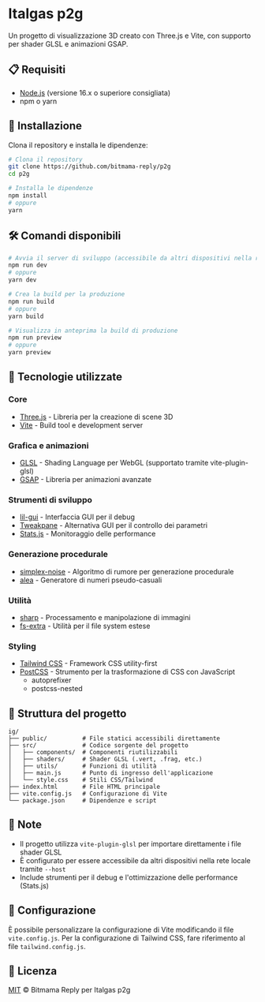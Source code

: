 # Italgas p2g

Un progetto di visualizzazione 3D creato con Three.js e Vite, con supporto per shader GLSL e animazioni GSAP.

## 📋 Requisiti

- [Node.js](https://nodejs.org/) (versione 16.x o superiore consigliata)
- npm o yarn

## 🚀 Installazione

Clona il repository e installa le dipendenze:

```bash
# Clona il repository
git clone https://github.com/bitmama-reply/p2g
cd p2g

# Installa le dipendenze
npm install
# oppure
yarn
```

## 🛠️ Comandi disponibili

```bash
# Avvia il server di sviluppo (accessibile da altri dispositivi nella rete locale)
npm run dev
# oppure
yarn dev

# Crea la build per la produzione
npm run build
# oppure
yarn build

# Visualizza in anteprima la build di produzione
npm run preview
# oppure
yarn preview
```

## 🧰 Tecnologie utilizzate

### Core
- [Three.js](https://threejs.org/) - Libreria per la creazione di scene 3D
- [Vite](https://vitejs.dev/) - Build tool e development server

### Grafica e animazioni
- [GLSL](https://developer.mozilla.org/en-US/docs/Games/Techniques/3D_on_the_web/GLSL_Shaders) - Shading Language per WebGL (supportato tramite vite-plugin-glsl)
- [GSAP](https://greensock.com/gsap/) - Libreria per animazioni avanzate

### Strumenti di sviluppo
- [lil-gui](https://lil-gui.georgealways.com/) - Interfaccia GUI per il debug
- [Tweakpane](https://tweakpane.github.io/docs/) - Alternativa GUI per il controllo dei parametri
- [Stats.js](https://github.com/mrdoob/stats.js/) - Monitoraggio delle performance

### Generazione procedurale
- [simplex-noise](https://www.npmjs.com/package/simplex-noise) - Algoritmo di rumore per generazione procedurale
- [alea](https://www.npmjs.com/package/alea) - Generatore di numeri pseudo-casuali

### Utilità
- [sharp](https://sharp.pixelplumbing.com/) - Processamento e manipolazione di immagini
- [fs-extra](https://www.npmjs.com/package/fs-extra) - Utilità per il file system estese

### Styling
- [Tailwind CSS](https://tailwindcss.com/) - Framework CSS utility-first
- [PostCSS](https://postcss.org/) - Strumento per la trasformazione di CSS con JavaScript
  - autoprefixer
  - postcss-nested

## 📁 Struttura del progetto

```
ig/
├── public/          # File statici accessibili direttamente
├── src/             # Codice sorgente del progetto
│   ├── components/  # Componenti riutilizzabili
│   ├── shaders/     # Shader GLSL (.vert, .frag, etc.)
│   ├── utils/       # Funzioni di utilità
│   ├── main.js      # Punto di ingresso dell'applicazione
│   └── style.css    # Stili CSS/Tailwind
├── index.html       # File HTML principale
├── vite.config.js   # Configurazione di Vite
└── package.json     # Dipendenze e script
```

## 📝 Note

- Il progetto utilizza `vite-plugin-glsl` per importare direttamente i file shader GLSL
- È configurato per essere accessibile da altri dispositivi nella rete locale tramite `--host`
- Include strumenti per il debug e l'ottimizzazione delle performance (Stats.js)

## 🔧 Configurazione

È possibile personalizzare la configurazione di Vite modificando il file `vite.config.js`. Per la configurazione di Tailwind CSS, fare riferimento al file `tailwind.config.js`.

## 📄 Licenza

[MIT](LICENSE) © Bitmama Reply per Italgas p2g